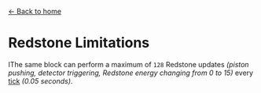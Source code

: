 [← Back to home](../)
# Redstone Limitations

IThe same block can perform a maximum of `128` Redstone updates _(piston pushing, detector triggering, Redstone energy changing from 0 to 15)_ every [tick](https://minecraft.fandom.com/wiki/Tick) _(0.05 seconds)_.
